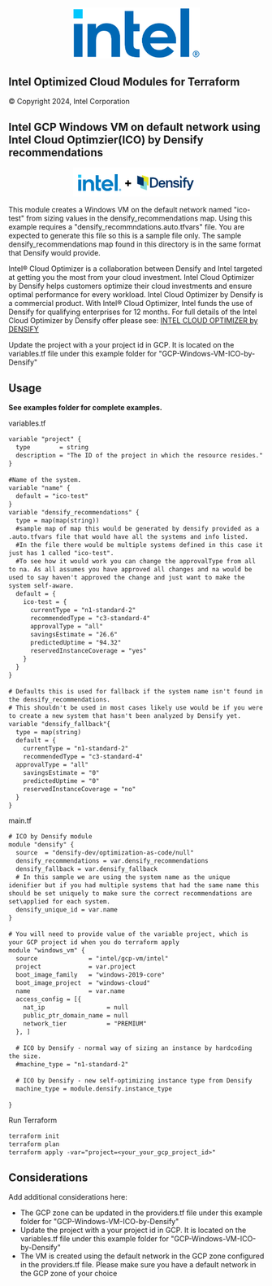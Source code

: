 <p align="center">
  <img src="https://github.com/intel/terraform-intel-gcp-vm/blob/main/images/logo-classicblue-800px.png?raw=true" alt="Intel Logo" width="250"/>
</p>

## Intel Optimized Cloud Modules for Terraform

© Copyright 2024, Intel Corporation

## Intel GCP Windows VM on default network using Intel Cloud Optimzier(ICO) by Densify recommendations
 
<p align="center">
  <img src="https://github.com/intel/terraform-intel-gcp-vm/blob/main/images/azure-vm-ico.png?raw=true" alt="Intel + Densify Logo" width="250"/>
</p>

This module creates a Windows VM on the default network named "ico-test" from sizing values in the densify_recommendations map. 
Using this example requires a "densify_recommndations.auto.tfvars" file. You are expected to generate this file so this is a sample file only. 
The sample densify_recommendations map found in this directory is in the same format that Densify would provide. 

Intel® Cloud Optimizer is a collaboration between Densify and Intel targeted at getting you the most from your cloud investment. 
Intel Cloud Optimizer by Densify helps customers optimize their cloud investments and ensure optimal performance for every workload.
Intel Cloud Optimizer by Densify is a commercial product. With Intel® Cloud Optimizer, Intel funds the use of Densify for qualifying enterprises for 12 months. For full details of the Intel Cloud Optimizer by Densify offer please see: [INTEL CLOUD OPTIMIZER by DENSIFY](https://www.densify.com/product/intel/)

Update the project with a your project id in GCP. It is located on the variables.tf file under this example folder for "GCP-Windows-VM-ICO-by-Densify" 

## Usage

**See examples folder for complete examples.**

variables.tf

```hcl
variable "project" {
  type        = string
  description = "The ID of the project in which the resource resides."
}

#Name of the system.
variable "name" {
  default = "ico-test"
}
variable "densify_recommendations" {
  type = map(map(string))
  #sample map of map this would be generated by densify provided as a .auto.tfvars file that would have all the systems and info listed. 
  #In the file there would be multiple systems defined in this case it just has 1 called "ico-test". 
  #To see how it would work you can change the approvalType from all to na. As all assumes you have approved all changes and na would be used to say haven't approved the change and just want to make the system self-aware. 
  default = { 
    ico-test = {
      currentType = "n1-standard-2"
      recommendedType = "c3-standard-4"
      approvalType = "all"
      savingsEstimate = "26.6"
      predictedUptime = "94.32"
      reservedInstanceCoverage = "yes"
    }
  }
}

# Defaults this is used for fallback if the system name isn't found in the densify_recommendations. 
# This shouldn't be used in most cases likely use would be if you were to create a new system that hasn't been analyzed by Densify yet.
variable "densify_fallback"{
  type = map(string)
  default = {
	currentType = "n1-standard-2"
	recommendedType = "c3-standard-4"
  approvalType = "all"
	savingsEstimate = "0"
	predictedUptime = "0"
	reservedInstanceCoverage = "no"
  }
}
```

main.tf
```hcl
# ICO by Densify module
module "densify" {
  source  = "densify-dev/optimization-as-code/null"
  densify_recommendations = var.densify_recommendations
  densify_fallback = var.densify_fallback
  # In this sample we are using the system name as the unique idenifier but if you had multiple systems that had the same name this should be set uniquely to make sure the correct recommendations are set\applied for each system.
  densify_unique_id = var.name
}

# You will need to provide value of the variable project, which is your GCP project id when you do terraform apply
module "windows_vm" {
  source              = "intel/gcp-vm/intel"
  project             = var.project
  boot_image_family   = "windows-2019-core"
  boot_image_project  = "windows-cloud"
  name                = var.name
  access_config = [{
    nat_ip                 = null
    public_ptr_domain_name = null
    network_tier           = "PREMIUM"
  }, ]

  # ICO by Densify - normal way of sizing an instance by hardcoding the size.
  #machine_type = "n1-standard-2"

  # ICO by Densify - new self-optimizing instance type from Densify
  machine_type = module.densify.instance_type

}
```

Run Terraform

```hcl
terraform init  
terraform plan
terraform apply -var="project=<your_your_gcp_project_id>"
```

## Considerations
Add additional considerations here:
- The GCP zone can be updated in the providers.tf file under this example folder for "GCP-Windows-VM-ICO-by-Densify"
- Update the project with a your project id in GCP. It is located on the variables.tf file under this example folder for "GCP-Windows-VM-ICO-by-Densify"
- The VM is created using the default network in the GCP zone configured in the providers.tf file. Please make sure you have a default network in the GCP zone of your choice
